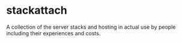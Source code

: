 # stackattach
A collection of the server stacks and hosting in actual use by people including their experiences and costs.
